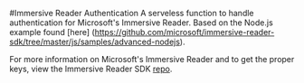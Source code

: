 #Immersive Reader Authentication 
A serveless function to handle authentication for Microsoft's Immersive Reader. Based on the Node.js example found [here] (https://github.com/microsoft/immersive-reader-sdk/tree/master/js/samples/advanced-nodejs). 

For more information on Microsoft's Immersive Reader and to get the proper keys, view the Immersive Reader SDK [repo](https://github.com/microsoft/immersive-reader-sdk).
 
